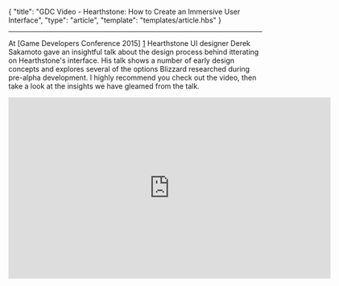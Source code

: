 
{
	"title": "GDC Video - Hearthstone: How to Create an Immersive User Interface",
	"type": "article",
	"template": "templates/article.hbs"
}

---

At [Game Developers Conference 2015] [1] Hearthstone UI designer Derek Sakamoto gave an insightful talk about the design process behind itterating on Hearthstone's interface.  His talk shows a number of early design concepts and explores several of the options Blizzard researched during pre-alpha development.  I highly recommend you check out the video, then take a look at the insights we have gleamed from the talk.

<iframe src="http://evt.dispeak.com/ubm/gdc/sf15/player.html?xml=833406_OQNC.xml&token=3c6c000ab0766078310c" width="640" height="360" scrolling="no" frameborder="0" marginheight="0" marginwidth="0"></iframe>


 [1]: http://www.gdcvault.com/play/1022036/Hearthstone-How-to-Create-an "Game Developers Conference"
